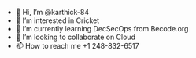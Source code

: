 - 👋 Hi, I’m @karthick-84
- 👀 I’m interested in Cricket
- 🌱 I’m currently learning DecSecOps from Becode.org
- 💞️ I’m looking to collaborate on Cloud
- 📫 How to reach me +1 248-832-6517

<!---
karthick-84/karthick-84 is a ✨ special ✨ repository because its `README.md` (this file) appears on your GitHub profile.
You can click the Preview link to take a look at your changes.
--->
